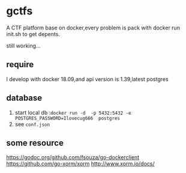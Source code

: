 # gctfs
A CTF platform base on docker,every problem is pack with docker
run init.sh to get depents.

still working...

## require
I develop with docker 18.09,and api version is 1.39,latest postgres
## database
1. start local db :`docker run -d  -p 5432:5432 -e POSTGRES_PASSWORD=Ilovecug666  postgres 
`
2. see `conf.json`

## some resource
<https://godoc.org/github.com/fsouza/go-dockerclient>
<https://github.com/go-xorm/xorm>
<http://www.xorm.io/docs/>